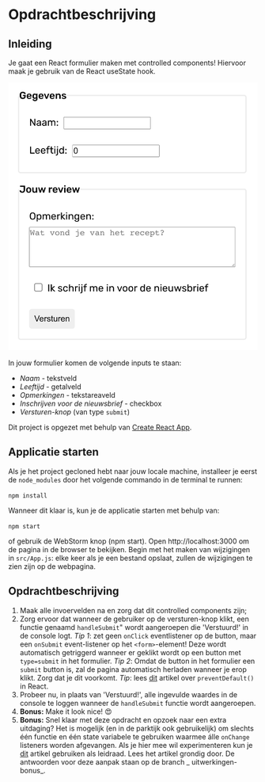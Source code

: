 # Opdrachtbeschrijving

## Inleiding

Je gaat een React formulier maken met controlled components! Hiervoor maak je gebruik van de React useState hook.

![screenshot](src/assets/screenshot.png)

In jouw formulier komen de volgende inputs te staan:

* _Naam_ - tekstveld
* _Leeftijd_ - getalveld
* _Opmerkingen_ - tekstareaveld
* _Inschrijven voor de nieuwsbrief_ - checkbox
* _Versturen-knop_ (van type `submit`)

Dit project is opgezet met behulp van [Create React App](https://github.com/facebook/create-react-app).

## Applicatie starten

Als je het project gecloned hebt naar jouw locale machine, installeer je eerst de `node_modules` door het volgende
commando in de terminal te runnen:

`npm install`

Wanneer dit klaar is, kun je de applicatie starten met behulp van:

`npm start`

of gebruik de WebStorm knop (npm start). Open http://localhost:3000 om de pagina in de browser te bekijken. Begin met
het maken van wijzigingen in `src/App.js`: elke keer als je een bestand opslaat, zullen de wijzigingen te zien zijn op
de webpagina.

## Opdrachtbeschrijving

1. Maak alle invoervelden na en zorg dat dit controlled components zijn;
2. Zorg ervoor dat wanneer de gebruiker op de versturen-knop klikt, een functie genaamd `handleSubmit`" wordt
   aangeroepen die 'Verstuurd!' in de console logt. _Tip 1_: zet geen `onClick` eventlistener op de button, maar
   een `onSubmit` event-listener op het `<form>`-element! Deze wordt automatisch getriggerd wanneer er geklikt wordt op
   een button met `type=submit` in het formulier. _Tip 2_: Omdat de button in het formulier een `submit` button is, zal
   de pagina automatisch herladen wanneer je erop klikt. Zorg dat je dit voorkomt.
   _Tip_: lees [dit](https://www.robinwieruch.de/react-preventdefault) artikel over `preventDefault()` in React.
3. Probeer nu, in plaats van 'Verstuurd!', alle ingevulde waardes in de console te loggen wanneer de `handleSubmit`
   functie wordt aangeroepen.
4. **Bonus:** Make it look nice! 😍
5. **Bonus:** Snel klaar met deze opdracht en opzoek naar een extra uitdaging? Het is mogelijk (en in de parktijk ook
   gebruikelijk) om slechts één functie en één state variabele te gebruiken waarmee álle `onChange` listeners worden
   afgevangen. Als je hier mee wil experimenteren kun
   je [dit](https://www.pluralsight.com/guides/handling-multiple-inputs-with-single-onchange-handler-react)
   artikel gebruiken als leidraad. Lees het artikel grondig door. De antwoorden voor deze aanpak staan op de branch _
   uitwerkingen-bonus_.
